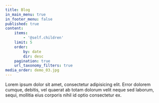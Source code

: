 ```yaml
---
title: Blog
in_main_menu: true
in_footer_menu: false
published: true
content:
    items:
        - '@self.children'
    limit: 5
    order:
        by: date
        dir: desc
    pagination: true
    url_taxonomy_filters: true
media_order: demo_03.jpg
---
```


Lorem ipsum dolor sit amet, consectetur adipisicing elit. Error dolorem cumque, debitis, vel quaerat ab totam dolorum velit neque sed laborum, sequi, mollitia eius corporis nihil id optio consectetur ex.
